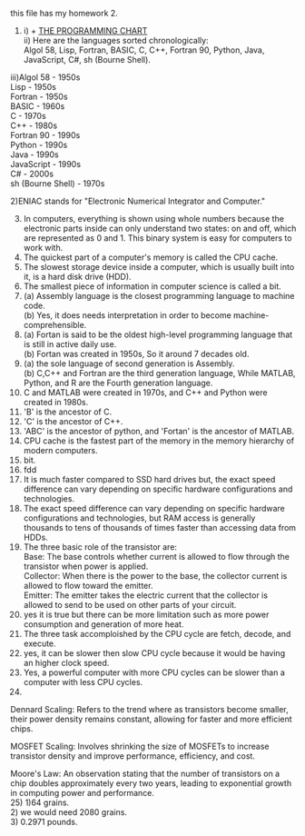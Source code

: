 this file has my homework 2.  
1) i) + [THE PROGRAMMING CHART](progLangChartPuzzle.jpg)     
ii) Here are the languages sorted chronologically:  
    Algol 58, Lisp, Fortran, BASIC, C, C++, Fortran 90, Python, Java, JavaScript, C#, sh (Bourne Shell).  
    

iii)Algol 58 - 1950s  
    Lisp - 1950s  
    Fortran - 1950s  
    BASIC - 1960s  
    C - 1970s  
    C++ - 1980s  
    Fortran 90 - 1990s  
    Python - 1990s  
    Java - 1990s  
    JavaScript - 1990s  
    C# - 2000s  
    sh (Bourne Shell) - 1970s  
  
2)ENIAC stands for "Electronic Numerical Integrator and Computer."   
  
3) In computers, everything is shown using whole numbers because the electronic parts inside can only understand two states: on and off, which are represented as 0 and 1. This binary system is easy for computers to work with.    
4) The quickest part of a computer's memory is called the CPU cache.   
5) The slowest storage device inside a computer, which is usually built into it, is a hard disk drive (HDD).    
6) The smallest piece of information in computer science is called a bit.  
7) (a) Assembly language is the closest programming language to machine code.  
   (b) Yes, it does needs interpretation in order to become machine-comprehensible.  
8) (a) Fortan is said to be the oldest high-level programming language that is still in active daily use.        
   (b) Fortan was created in 1950s, So it around 7 decades old.  
9) (a) the sole language of second generation is Assembly.  
   (b) C,C++ and Fortran are the third generation language, While MATLAB, Python, and R are the Fourth generation language.  
10) C and MATLAB were created in 1970s, and C++ and Python were created in 1980s.  
11) 'B' is the ancestor of C.  
12) 'C' is the ancestor of C++.  
13) 'ABC' is the ancestor of python, and 'Fortan' is the ancestor of MATLAB.  
14) CPU cache is the fastest part of the memory in the memory hierarchy of modern computers.  
15) bit.  
16) fdd  
17) It is much faster compared to SSD hard drives but, the exact speed difference can vary depending on specific hardware configurations and technologies.  
18) The exact speed difference can vary depending on specific hardware configurations and technologies, but RAM access is generally thousands to tens of thousands of times faster than accessing data from HDDs.  
19) The three basic role of the transistor are:  
 Base: The base controls whether current is allowed to flow through the transistor when power is applied.  
Collector: When there is the power to the base, the collector current is allowed to flow toward the emitter.  
Emitter: The emitter takes the electric current that the collector is allowed to send to be used on other parts of your circuit.  
20) yes it is true but there can be more limitation such as more power consumption and generation of more heat.  
21) The three task accomploished by the CPU cycle are fetch, decode, and execute.
22) yes, it can be slower then slow CPU cycle because it would be having an higher clock speed.  
23) Yes, a powerful computer with more CPU cycles can be slower than a computer with less CPU cycles.  
24) 
Dennard Scaling: Refers to the trend where as transistors become smaller, their power density remains constant, allowing for faster and more efficient chips.  

MOSFET Scaling: Involves shrinking the size of MOSFETs to increase transistor density and improve performance, efficiency, and cost.  

Moore's Law: An observation stating that the number of transistors on a chip doubles approximately every two years, leading to exponential growth in computing power and performance.  
25) 1)64 grains.  
2) we would need 2080 grains.   
3) 0.2971 pounds.  
